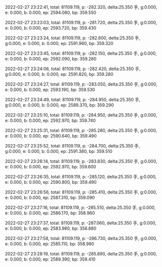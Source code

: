 2022-02-27 23:22:41, total: 81109.119, p: -282.320, delta:25.350 手, g:0.000, e: 0.000, b: 0.000, ep: 2594.080, bp: 359.550

2022-02-27 23:23:03, total: 81109.119, p: -281.720, delta:25.350 手, g:0.000, e: 0.000, b: 0.000, ep: 2593.720, bp: 359.430

2022-02-27 23:23:24, total: 81109.119, p: -282.600, delta:25.350 手, g:0.000, e: 0.000, b: 0.000, ep: 2591.960, bp: 359.320

2022-02-27 23:23:45, total: 81109.119, p: -282.150, delta:25.350 手, g:0.000, e: 0.000, b: 0.000, ep: 2592.090, bp: 359.280

2022-02-27 23:24:06, total: 81109.119, p: -282.420, delta:25.350 手, g:0.000, e: 0.000, b: 0.000, ep: 2591.820, bp: 359.280

2022-02-27 23:24:27, total: 81109.119, p: -283.050, delta:25.350 手, g:0.000, e: 0.000, b: 0.000, ep: 2593.190, bp: 359.530

2022-02-27 23:24:49, total: 81109.119, p: -284.950, delta:25.350 手, g:0.000, e: 0.000, b: 0.000, ep: 2589.370, bp: 359.290

2022-02-27 23:25:10, total: 81109.119, p: -284.950, delta:25.350 手, g:0.000, e: 0.000, b: 0.000, ep: 2592.970, bp: 359.740

2022-02-27 23:25:31, total: 81109.119, p: -285.280, delta:25.350 手, g:0.000, e: 0.000, b: 0.000, ep: 2590.640, bp: 359.490

2022-02-27 23:25:52, total: 81109.119, p: -284.700, delta:25.350 手, g:0.000, e: 0.000, b: 0.000, ep: 2591.380, bp: 359.510

2022-02-27 23:26:14, total: 81109.119, p: -283.830, delta:25.350 手, g:0.000, e: 0.000, b: 0.000, ep: 2592.970, bp: 359.600

2022-02-27 23:26:35, total: 81109.119, p: -285.120, delta:25.350 手, g:0.000, e: 0.000, b: 0.000, ep: 2590.800, bp: 359.490

2022-02-27 23:26:56, total: 81109.119, p: -285.410, delta:25.350 手, g:0.000, e: 0.000, b: 0.000, ep: 2587.310, bp: 359.090

2022-02-27 23:27:16, total: 81109.119, p: -285.510, delta:25.350 手, g:0.000, e: 0.000, b: 0.000, ep: 2586.170, bp: 358.960

2022-02-27 23:27:37, total: 81109.119, p: -287.060, delta:25.350 手, g:0.000, e: 0.000, b: 0.000, ep: 2583.980, bp: 358.880

2022-02-27 23:27:58, total: 81109.119, p: -286.730, delta:25.350 手, g:0.000, e: 0.000, b: 0.000, ep: 2585.110, bp: 358.980

2022-02-27 23:28:19, total: 81109.119, p: -285.890, delta:25.350 手, g:0.000, e: 0.000, b: 0.000, ep: 2589.390, bp: 359.410